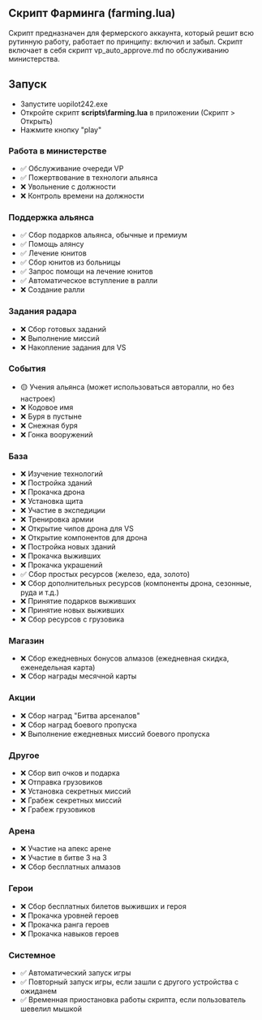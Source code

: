 ## Скрипт Фарминга (farming.lua)

Скрипт предназначен для фермерского аккаунта, который решит всю рутинную работу, работает по принципу: включил и забыл. Скрипт включает в себя скрипт vp_auto_approve.md по обслуживанию министерства.

## Запуск
- Запустите uopilot242.exe
- Откройте скрипт **scripts\farming.lua** в приложении (Скрипт > Открыть)
- Нажмите кнопку "play"

### Работа в министерстве
- ✅ Обслуживание очереди VP
- ✅ Пожертвование в технологи альянса
- ❌ Увольнение с должности
- ❌ Контроль времени на должности

### Поддержка альянса
- ✅ Сбор подарков альянса, обычные и премиум
- ✅ Помощь алянсу
- ✅ Лечение юнитов
- ✅ Сбор юнитов из больницы
- ✅ Запрос помощи на лечение юнитов
- ✅ Автоматическое вступление в ралли
- ❌ Создание ралли

### Задания радара
- ❌ Сбор готовых заданий
- ❌ Выполнение миссий
- ❌ Накопление задания для VS

### События
- 🟡 Учения альянса (может использоваться авторалли, но без настроек)
- ❌ Кодовое имя
- ❌ Буря в пустыне
- ❌ Снежная буря
- ❌ Гонка вооружений

### База
- ❌ Изучение технологий
- ❌ Постройка зданий
- ❌ Прокачка дрона
- ❌ Установка щита
- ❌ Участие в экспедиции
- ❌ Тренировка армии
- ❌ Открытие чипов дрона для VS
- ❌ Открытие компонентов для дрона
- ❌ Постройка новых зданий
- ❌ Прокачка выживших
- ❌ Прокачка украшений
- ✅ Сбор простых ресурсов (железо, еда, золото)
- ❌ Сбор дополнительных ресурсов (компоненты дрона, сезонные, руда и т.д.)
- ❌ Принятие подарков выживших
- ❌ Принятие новых выживших 
- ❌ Сбор ресурсов с грузовика

### Магазин
- ❌ Сбор ежедневных бонусов алмазов (ежедневная скидка, еженедельная карта)
- ❌ Сбор награды месячной карты

### Акции
- ❌ Сбор наград "Битва арсеналов"
- ❌ Сбор наград боевого пропуска
- ❌ Выполнение ежедневных миссий боевого пропуска

### Другое
- ❌ Сбор вип очков и подарка
- ❌ Отправка грузовиков
- ❌ Установка секретных миссий
- ❌ Грабеж секретных миссий
- ❌ Грабеж грузовиков

### Арена
- ❌ Участие на апекс арене
- ❌ Участие в битве 3 на 3
- ❌ Сбор бесплатных алмазов

### Герои
- ❌ Сбор бесплатных билетов выживших и героя
- ❌ Прокачка уровней героев
- ❌ Прокачка ранга героев
- ❌ Прокачка навыков героев

### Системное
- ✅ Автоматический запуск игры
- ✅ Повторный запуск игры, если зашли с другого устройства с ожиданем
- ✅ Временная приостановка работы скрипта, если пользователь шевелил мышкой